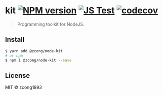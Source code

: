 # kit [![NPM version](https://img.shields.io/npm/v/@zcong/node-kit.svg?style=flat)](https://npmjs.com/package/@zcong/node-kit) [![JS Test](https://github.com/zcong1993/node-kit/actions/workflows/js-test.yml/badge.svg)](https://github.com/zcong1993/node-kit/actions/workflows/js-test.yml) [![codecov](https://codecov.io/gh/zcong1993/node-kit/branch/master/graph/badge.svg)](https://codecov.io/gh/zcong1993/node-kit)

> Programming toolkit for NodeJS.

## Install

```bash
$ yarn add @zcong/node-kit
# or npm
$ npm i @zcong/node-kit --save
```

## License

MIT &copy; zcong1993
